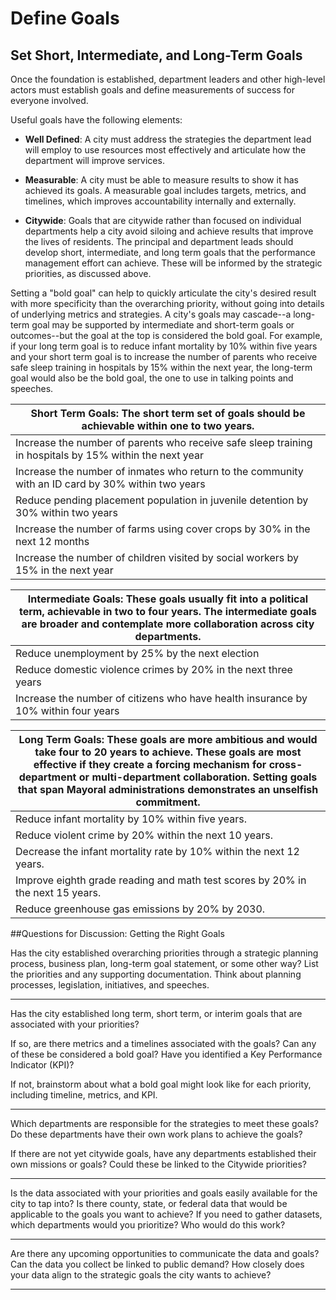 # Define Goals

## Set Short, Intermediate, and Long-Term Goals

Once the foundation is established, department leaders and other high-level actors must establish goals and define measurements of success for everyone involved.

Useful goals have the following elements:

* **Well Defined**: A city must address the strategies the department lead will employ to use resources most effectively and articulate how the department will improve services.

* **Measurable**: A city must be able to measure results to show it has achieved its goals. A measurable goal includes targets, metrics, and timelines, which improves accountability internally and externally.

* **Citywide**: Goals that are citywide rather than focused on individual departments help a city avoid siloing and achieve results that improve the lives of residents.
The principal and department leads should develop short, intermediate, and long term goals that the performance management effort can achieve. These will be informed by the strategic priorities, as discussed above. 

Setting a "bold goal" can help to quickly articulate the city's desired result with more specificity than the overarching priority, without going into details of underlying metrics and strategies. A city's goals may cascade--a long-term goal may be supported by intermediate and short-term goals or outcomes--but the goal at the top is considered the bold goal. For example, if your long term goal is to reduce infant mortality by 10% within five years and your short term goal is to increase the number of parents who receive safe sleep training in hospitals by 15% within the next year, the long-term goal would also be the bold goal, the one to use in talking points and speeches.

| Short Term Goals: The short term set of goals should be achievable within one to two years. |
| --- |
| Increase the number of parents who receive safe sleep training in hospitals by 15% within the next year |
| Increase the number of inmates who return to the community with an ID card by 30% within two years |
| Reduce pending placement population in juvenile detention by 30% within two years |
| Increase the number of farms using cover crops by 30% in the next 12 months |
| Increase the number of children visited by social workers by 15% in the next year |


| Intermediate Goals: These goals usually fit into a political term, achievable in two to four years. The intermediate goals are broader and contemplate more collaboration across city departments. |
| --- |
| Reduce unemployment by 25% by the next election |
| Reduce domestic violence crimes by 20% in the next three years |
| Increase the number of citizens who have health insurance by 10% within four years |

| Long Term Goals: These goals are more ambitious and would take four to 20 years to achieve. These goals are most effective if they create a forcing mechanism for cross-department or multi-department collaboration. Setting goals that span Mayoral administrations demonstrates an unselfish commitment. |
| --- |
| Reduce infant mortality by 10% within five years. |
| Reduce violent crime by 20% within the next 10 years. |
| Decrease the infant mortality rate by 10% within the next 12 years. |
| Improve eighth grade reading and math test scores by 20% in the next 15 years. |
| Reduce greenhouse gas emissions by 20% by 2030. |

##Questions for Discussion: Getting the Right Goals

Has the city established overarching priorities through a strategic planning process, business plan, long-term goal statement, or some other way? List the priorities and any supporting documentation. Think about planning processes, legislation, initiatives, and speeches.
________________________________________________________________________________________________________________________________________________________________________________________________________________________________________
Has the city established long term, short term, or interim goals that are associated with your priorities? 

If so, are there metrics and a timelines associated with the goals? Can any of these be considered a bold goal? Have you identified a Key Performance Indicator (KPI)?

If not, brainstorm about what a bold goal might look like for each priority, including timeline, metrics, and KPI.
________________________________________________________________________________________________________________________________________________________________________________________________________________________________________
Which departments are responsible for the strategies to meet these goals? Do these departments have their own work plans to achieve the goals? 

If there are not yet citywide goals, have any departments established their own missions or goals? Could these be linked to the Citywide priorities?
________________________________________________________________________________________________________________________________________________________________________________________________________________________________________
Is the data associated with your priorities and goals easily available for the city to tap into? Is there county, state, or federal data that would be applicable to the goals you want to achieve? If you need to gather datasets, which departments would you prioritize? Who would do this work?
________________________________________________________________________________________________________________________________________________________________________________________________________________________________________
Are there any upcoming opportunities to communicate the data and goals? Can the data you collect be linked to public demand? How closely does your data align to the strategic goals the city wants to achieve?
________________________________________________________________________________________________________________________________________________________________________________________________________________________________________



